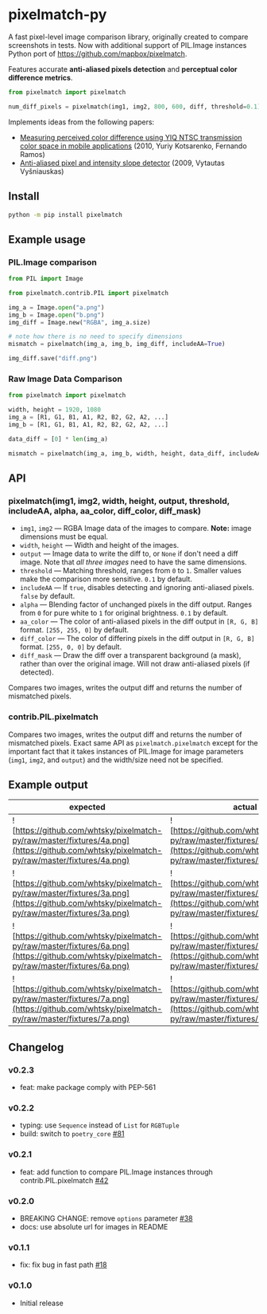 # pixelmatch-py

A fast pixel-level image comparison library, originally created to compare screenshots in tests.
Now with additional support of PIL.Image instances
Python port of https://github.com/mapbox/pixelmatch.

Features accurate **anti-aliased pixels detection**
and **perceptual color difference metrics**.

```python
from pixelmatch import pixelmatch

num_diff_pixels = pixelmatch(img1, img2, 800, 600, diff, threshold=0.1)
```

Implements ideas from the following papers:

- [Measuring perceived color difference using YIQ NTSC transmission color space in mobile applications](https://pdfs.semanticscholar.org/cb71/56034b6e427ddc9b5da1a4f5fcb10831c9fd.pdf) (2010, Yuriy Kotsarenko, Fernando Ramos)
- [Anti-aliased pixel and intensity slope detector](https://www.researchgate.net/publication/234126755_Anti-aliased_Pixel_and_Intensity_Slope_Detector) (2009, Vytautas Vyšniauskas)

## Install

```bash
python -m pip install pixelmatch
```

## Example usage

### PIL.Image comparison

```python
from PIL import Image

from pixelmatch.contrib.PIL import pixelmatch

img_a = Image.open("a.png")
img_b = Image.open("b.png")
img_diff = Image.new("RGBA", img_a.size)

# note how there is no need to specify dimensions
mismatch = pixelmatch(img_a, img_b, img_diff, includeAA=True)

img_diff.save("diff.png")
```

### Raw Image Data Comparison

```python
from pixelmatch import pixelmatch

width, height = 1920, 1080
img_a = [R1, G1, B1, A1, R2, B2, G2, A2, ...]
img_b = [R1, G1, B1, A1, R2, B2, G2, A2, ...]

data_diff = [0] * len(img_a)

mismatch = pixelmatch(img_a, img_b, width, height, data_diff, includeAA=True)
```

## API

### pixelmatch(img1, img2, width, height, output, threshold, includeAA, alpha, aa_color, diff_color, diff_mask)

- `img1`, `img2` — RGBA Image data of the images to compare. **Note:** image dimensions must be equal.
- `width`, `height` — Width and height of the images.
- `output` — Image data to write the diff to, or `None` if don't need a diff image. Note that _all three images_ need to have the same dimensions.
- `threshold` — Matching threshold, ranges from `0` to `1`. Smaller values make the comparison more sensitive. `0.1` by default.
- `includeAA` — If `true`, disables detecting and ignoring anti-aliased pixels. `false` by default.
- `alpha` — Blending factor of unchanged pixels in the diff output. Ranges from `0` for pure white to `1` for original brightness. `0.1` by default.
- `aa_color` — The color of anti-aliased pixels in the diff output in `[R, G, B]` format. `[255, 255, 0]` by default.
- `diff_color` — The color of differing pixels in the diff output in `[R, G, B]` format. `[255, 0, 0]` by default.
- `diff_mask` — Draw the diff over a transparent background (a mask), rather than over the original image. Will not draw anti-aliased pixels (if detected).

Compares two images, writes the output diff and returns the number of mismatched pixels.

### contrib.PIL.pixelmatch

Compares two images, writes the output diff and returns the number of mismatched pixels. Exact same API as `pixelmatch.pixelmatch` except for the important fact that it takes instances of PIL.Image for image parameters (`img1`, `img2`, and `output`) and the width/size need not be specified.

## Example output

| expected                                                                                                                                  | actual                                                                                                                                    | diff                                                                            |
| ----------------------------------------------------------------------------------------------------------------------------------------- | ----------------------------------------------------------------------------------------------------------------------------------------- | ------------------------------------------------------------------------------- |
| ![https://github.com/whtsky/pixelmatch-py/raw/master/fixtures/4a.png](https://github.com/whtsky/pixelmatch-py/raw/master/fixtures/4a.png) | ![https://github.com/whtsky/pixelmatch-py/raw/master/fixtures/4b.png](https://github.com/whtsky/pixelmatch-py/raw/master/fixtures/4b.png) | ![1diff](https://github.com/whtsky/pixelmatch-py/raw/master/fixtures/4diff.png) |
| ![https://github.com/whtsky/pixelmatch-py/raw/master/fixtures/3a.png](https://github.com/whtsky/pixelmatch-py/raw/master/fixtures/3a.png) | ![https://github.com/whtsky/pixelmatch-py/raw/master/fixtures/3b.png](https://github.com/whtsky/pixelmatch-py/raw/master/fixtures/3b.png) | ![1diff](https://github.com/whtsky/pixelmatch-py/raw/master/fixtures/3diff.png) |
| ![https://github.com/whtsky/pixelmatch-py/raw/master/fixtures/6a.png](https://github.com/whtsky/pixelmatch-py/raw/master/fixtures/6a.png) | ![https://github.com/whtsky/pixelmatch-py/raw/master/fixtures/6b.png](https://github.com/whtsky/pixelmatch-py/raw/master/fixtures/6b.png) | ![1diff](https://github.com/whtsky/pixelmatch-py/raw/master/fixtures/6diff.png) |
| ![https://github.com/whtsky/pixelmatch-py/raw/master/fixtures/7a.png](https://github.com/whtsky/pixelmatch-py/raw/master/fixtures/7a.png) | ![https://github.com/whtsky/pixelmatch-py/raw/master/fixtures/7b.png](https://github.com/whtsky/pixelmatch-py/raw/master/fixtures/7b.png) | ![1diff](https://github.com/whtsky/pixelmatch-py/raw/master/fixtures/7diff.png) |

## Changelog

### v0.2.3

- feat: make package comply with PEP-561

### v0.2.2

- typing: use `Sequence` instead of `List` for `RGBTuple`
- build: switch to `poetry_core` [#81](https://github.com/whtsky/pixelmatch-py/pull/81)

### v0.2.1

- feat: add function to compare PIL.Image instances through contrib.PIL.pixelmatch [#42](https://github.com/whtsky/pixelmatch-py/pull/42)

### v0.2.0

- BREAKING CHANGE: remove `options` parameter [#38](https://github.com/whtsky/pixelmatch-py/pull/38)
- docs: use absolute url for images in README

### v0.1.1

- fix: fix bug in fast path [#18](https://github.com/whtsky/pixelmatch-py/pull/18)

### v0.1.0

- Initial release
